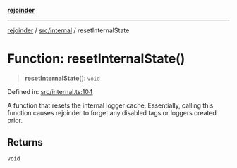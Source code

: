 [**rejoinder**](../../../README.md)

***

[rejoinder](../../../README.md) / [src/internal](../README.md) / resetInternalState

# Function: resetInternalState()

> **resetInternalState**(): `void`

Defined in: [src/internal.ts:104](https://github.com/Xunnamius/rejoinder/blob/9296149d58253119677e1f99010c807c5028c30d/src/internal.ts#L104)

A function that resets the internal logger cache. Essentially, calling this
function causes rejoinder to forget any disabled tags or loggers created
prior.

## Returns

`void`

